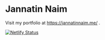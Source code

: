 # Jannatin Naim

Visit my portfolio at https://jannatinnaim.me/ .

[![Netlify Status](https://api.netlify.com/api/v1/badges/8653f811-6ed7-4a54-8ea6-46103035e445/deploy-status)](https://app.netlify.com/sites/jannatinnaim/deploys)
